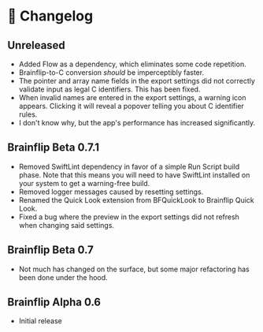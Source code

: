 # 📰 Changelog

## Unreleased
 
 - Added Flow as a dependency, which eliminates some code repetition.
 - Brainflip-to-C conversion *should* be imperceptibly faster.
 - The pointer and array name fields in the export settings did not correctly validate input as legal C identifiers. This has been fixed.
 - When invalid names are entered in the export settings, a warning icon appears. Clicking it will reveal a popover telling you about C identifier rules.
 - I don't know why, but the app's performance has increased significantly.

## Brainflip Beta 0.7.1

 - Removed SwiftLint dependency in favor of a simple Run Script build phase. Note that this means you will need to have SwiftLint installed on your system to get a warning-free build.
 - Removed logger messages caused by resetting settings.
 - Renamed the Quick Look extension from BFQuickLook to Brainflip Quick Look.
 - Fixed a bug where the preview in the export settings did not refresh when changing said settings.

## Brainflip Beta 0.7

 - Not much has changed on the surface, but some major refactoring has been done under the hood.

## Brainflip Alpha 0.6

 - Initial release
